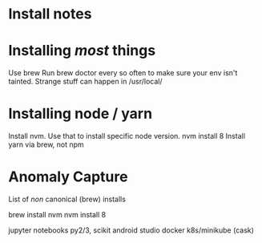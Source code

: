 # Install notes

# Installing *most* things

Use brew
Run brew doctor every so often to make sure your env isn't tainted. Strange
stuff can happen in /usr/local/

# Installing node / yarn

Install nvm. Use that to install specific node version. 
nvm install 8
Install yarn via brew, not npm

# Anomaly Capture

List of _non_ canonical (brew) installs

brew install nvm
nvm install 8

jupyter notebooks 
py2/3, scikit
android studio
docker
k8s/minikube (cask)
